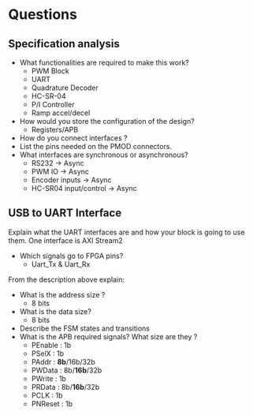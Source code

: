 # Questions

## Specification analysis

* What functionalities are required to make this work?
  * PWM Block
  * UART
  * Quadrature Decoder
  * HC-SR-04
  * P/I Controller
  * Ramp accel/decel
* How would you store the configuration of the design?
  * Registers/APB
* How do you connect interfaces ?
* List the pins needed on the PMOD connectors.
* What interfaces are synchronous or asynchronous?
  * RS232 -> Async
  * PWM IO -> Async
  * Encoder inputs -> Async
  * HC-SR04 input/control -> Async

## USB to UART Interface

Explain what the UART interfaces are and how your block is going to use them. One interface is AXI
Stream2

* Which signals go to FPGA pins?
  * Uart_Tx & Uart_Rx

From the description above explain:

* What is the address size ?
  * 8 bits
* What is the data size?
  * 8 bits
* Describe the FSM states and transitions
* What is the APB required signals? What size are they ?
  * PEnable : 1b
  * PSelX : 1b
  * PAddr : **8b**/16b/32b
  * PWData : 8b/**16b**/32b
  * PWrite : 1b
  * PRData : 8b/**16b**/32b
  * PCLK : 1b
  * PNReset : 1b
